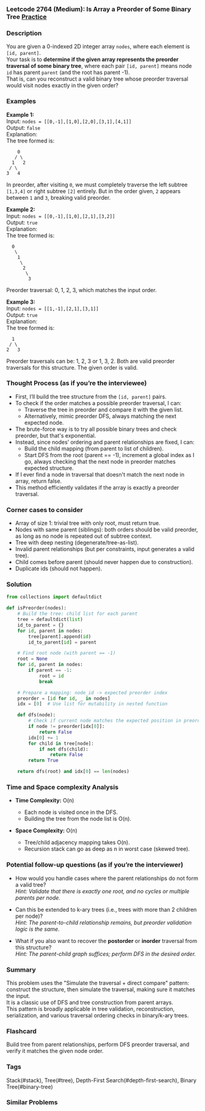### Leetcode 2764 (Medium): Is Array a Preorder of Some ‌Binary Tree [Practice](https://leetcode.com/problems/is-array-a-preorder-of-some-binary-tree)

### Description  
You are given a 0-indexed 2D integer array `nodes`, where each element is `[id, parent]`.  
Your task is to **determine if the given array represents the preorder traversal of some binary tree**, where each pair `[id, parent]` means node `id` has parent `parent` (and the root has parent -1).  
That is, can you reconstruct a valid binary tree whose preorder traversal would visit nodes exactly in the given order?

### Examples  

**Example 1:**  
Input: `nodes = [[0,-1],[1,0],[2,0],[3,1],[4,1]]`  
Output: `false`  
Explanation:  
The tree formed is:
```
    0
   / \
  1   2
 / \
3   4
```
In preorder, after visiting `0`, we must completely traverse the left subtree `[1,3,4]` or right subtree `[2]` entirely. But in the order given, `2` appears between `1` and `3`, breaking valid preorder.  

**Example 2:**  
Input: `nodes = [[0,-1],[1,0],[2,1],[3,2]]`  
Output: `true`  
Explanation:  
The tree formed is:
```
  0
   \
    1
     \
      2
       \
        3
```
Preorder traversal: 0, 1, 2, 3, which matches the input order.

**Example 3:**  
Input: `nodes = [[1,-1],[2,1],[3,1]]`  
Output: `true`  
Explanation:  
The tree formed is:
```
  1
 / \
2   3
```
Preorder traversals can be: 1, 2, 3 or 1, 3, 2. Both are valid preorder traversals for this structure. The given order is valid.

### Thought Process (as if you’re the interviewee)  
- First, I’ll build the tree structure from the `[id, parent]` pairs.
- To check if the order matches a possible preorder traversal, I can:
  - Traverse the tree in preorder and compare it with the given list.
  - Alternatively, mimic preorder DFS, always matching the next expected node.
- The brute-force way is to try all possible binary trees and check preorder, but that's exponential.
- Instead, since nodes’ ordering and parent relationships are fixed, I can:
  - Build the child mapping (from parent to list of children).
  - Start DFS from the root (parent == -1), increment a global index as I go, always checking that the next node in preorder matches expected structure.
- If I ever find a node in traversal that doesn't match the next node in array, return false.
- This method efficiently validates if the array is exactly a preorder traversal.

### Corner cases to consider  
- Array of size 1: trivial tree with only root, must return true.
- Nodes with same parent (siblings): both orders should be valid preorder, as long as no node is repeated out of subtree context.
- Tree with deep nesting (degenerate/tree-as-list).
- Invalid parent relationships (but per constraints, input generates a valid tree).
- Child comes before parent (should never happen due to construction).
- Duplicate ids (should not happen).

### Solution

```python
from collections import defaultdict

def isPreorder(nodes):
    # Build the tree: child list for each parent
    tree = defaultdict(list)
    id_to_parent = {}
    for id, parent in nodes:
        tree[parent].append(id)
        id_to_parent[id] = parent

    # Find root node (with parent == -1)
    root = None
    for id, parent in nodes:
        if parent == -1:
            root = id
            break

    # Prepare a mapping: node_id -> expected preorder index
    preorder = [id for id, _ in nodes]
    idx = [0]  # Use list for mutability in nested function

    def dfs(node):
        # Check if current node matches the expected position in preorder
        if node != preorder[idx[0]]:
            return False
        idx[0] += 1
        for child in tree[node]:
            if not dfs(child):
                return False
        return True

    return dfs(root) and idx[0] == len(nodes)
```

### Time and Space complexity Analysis  

- **Time Complexity:** O(n)  
  - Each node is visited once in the DFS.
  - Building the tree from the node list is O(n).

- **Space Complexity:** O(n)  
  - Tree/child adjacency mapping takes O(n).
  - Recursion stack can go as deep as n in worst case (skewed tree).

### Potential follow-up questions (as if you’re the interviewer)  

- How would you handle cases where the parent relationships do not form a valid tree?  
  *Hint: Validate that there is exactly one root, and no cycles or multiple parents per node.*

- Can this be extended to k-ary trees (i.e., trees with more than 2 children per node)?  
  *Hint: The parent-to-child relationship remains, but preorder validation logic is the same.*

- What if you also want to recover the **postorder** or **inorder** traversal from this structure?  
  *Hint: The parent-child graph suffices; perform DFS in the desired order.*

### Summary
This problem uses the "Simulate the traversal + direct compare" pattern: construct the structure, then simulate the traversal, making sure it matches the input.  
It is a classic use of DFS and tree construction from parent arrays.  
This pattern is broadly applicable in tree validation, reconstruction, serialization, and various traversal ordering checks in binary/k-ary trees.


### Flashcard
Build tree from parent relationships, perform DFS preorder traversal, and verify it matches the given node order.

### Tags
Stack(#stack), Tree(#tree), Depth-First Search(#depth-first-search), Binary Tree(#binary-tree)

### Similar Problems
